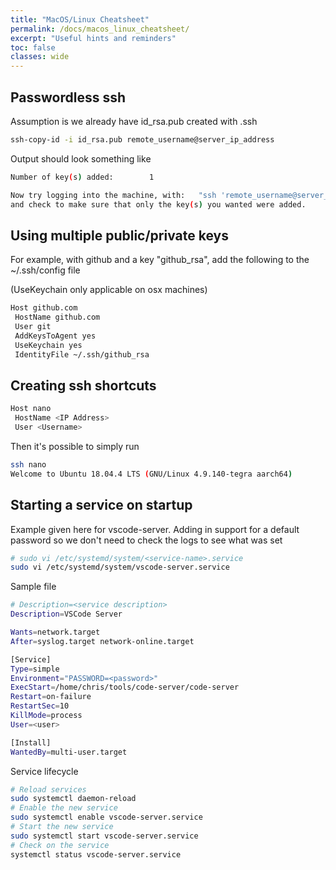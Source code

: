 ```yaml
---
title: "MacOS/Linux Cheatsheet"
permalink: /docs/macos_linux_cheatsheet/
excerpt: "Useful hints and reminders"
toc: false
classes: wide
---
```


## Passwordless ssh

Assumption is we already have id_rsa.pub created with .ssh

```bash
ssh-copy-id -i id_rsa.pub remote_username@server_ip_address
```
Output should look something like

```bash
Number of key(s) added:        1

Now try logging into the machine, with:   "ssh 'remote_username@server_ip_address'"
and check to make sure that only the key(s) you wanted were added.
```

## Using multiple public/private keys

For example, with github and a key "github_rsa", add the following to the ~/.ssh/config file

(UseKeychain only applicable on osx machines)

```bash
Host github.com
 HostName github.com
 User git
 AddKeysToAgent yes
 UseKeychain yes
 IdentityFile ~/.ssh/github_rsa
```

## Creating ssh shortcuts

```bash
Host nano
 HostName <IP Address>
 User <Username>
```

Then it's possible to simply run

```bash
ssh nano
Welcome to Ubuntu 18.04.4 LTS (GNU/Linux 4.9.140-tegra aarch64)
```

## Starting a service on startup

Example given here for vscode-server.   Adding in support for a default password so we don't need to check the logs to see what was set
```bash
# sudo vi /etc/systemd/system/<service-name>.service
sudo vi /etc/systemd/system/vscode-server.service
```

Sample file

```bash
# Description=<service description>
Description=VSCode Server

Wants=network.target
After=syslog.target network-online.target

[Service]
Type=simple
Environment="PASSWORD=<password>"
ExecStart=/home/chris/tools/code-server/code-server
Restart=on-failure
RestartSec=10
KillMode=process
User=<user>

[Install]
WantedBy=multi-user.target
```

Service lifecycle

```bash
# Reload services
sudo systemctl daemon-reload
# Enable the new service
sudo systemctl enable vscode-server.service
# Start the new service
sudo systemctl start vscode-server.service
# Check on the service
systemctl status vscode-server.service
```
